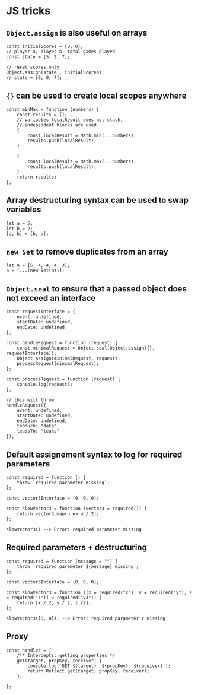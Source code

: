 # JS tricks

## `Object.assign` is also useful on arrays

```
const initialScores = [0, 0];
// player a, player b, total games played
const state = [5, 2, 7];

// reset scores only
Object.assign(state , initialScores);
// state = [0, 0, 7];
```

## `{}` can be used to create local scopes anywhere

```
const minMax = function (numbers) {
    const results = [];
    // variables localResult does not clash,
    // independent blocks are used
    {
        const localResult = Math.min(...numbers);
        results.push(localResult);
    }

    {
        const localResult = Math.max(...numbers);
        results.push(localResult);
    }
    return results;
};

```


## Array destructuring syntax can be used to swap variables

```
let a = 5;
let b = 2;
[a, b] = [b, a];
```


## `new Set` to remove duplicates from an array

```
let a = [5, 4, 4, 4, 3];
a = [...(new Set(a))];
```

## `Object.seal` to ensure that a passed object does not exceed an interface

```
const requestInterface = {
    event: undefined,
    startDate: undefined,
    endDate: undefined
};

const handleRequest = function (request) {
    const minimalRequest = Object.seal(Object.assign({}, requestInterface));
    Object.assign(minimalRequest, request);
    processRequest(minimalRequest);
};

const processRequest = function (request) {
    console.log(request);
};

// this will throw
handleRequest({
    event: undefined,
    startDate: undefined,
    endDate: undefined,
    tooMuch: "data",
    leadsTo: "leaks"
});
```

## Default assignement syntax to log for required parameters

```
const required = function () {
    throw `required parameter missing`;
};

const vector3Interface = [0, 0, 0];

const slowVector3 = function (vector3 = required()) {
    return vector3.map(u => u / 2);
};

slowVector3() --> Error: required parameter missing
```

## Required parameters + destructuring


```
const required = function (message = "") {
    throw `required parameter ${message} missing`;
};

const vector3Interface = [0, 0, 0];

const slowVector3 = function ([x = required("x"), y = required("y"), z = required("z")] = required("v3")) {
    return [x / 2, y / 2, z /2];
};

slowVector3([6, 8]); --> Error: required parameter z missing 
```


## Proxy

```
const handler = {
    /** Intercepts: getting properties */
    get(target, propKey, receiver) {
        console.log(`GET ${target}  ${propKey}  ${receiver}`);
        return Reflect.get(target, propKey, receiver);
    },

};

```

